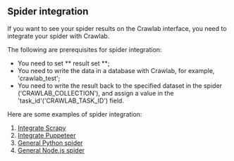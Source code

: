 ## Spider integration

If you want to see your spider results on the Crawlab interface, you need to integrate your spider with Crawlab.

The following are prerequisites for spider integration:

- You need to set ** result set **;
- You need to write the data in a database with Crawlab, for example, 'crawlab_test';
- You need to write the result back to the specified dataset in the spider ('CRAWLAB_COLLECTION'), and assign a value in the 'task_id'('CRAWLAB_TASK_ID') field.

Here are some examples of spider integration:

1. [Integrate Scrapy](Scrapy.md)
2. [Integrate Puppeteer](Puppeteer.md)
3. [General Python spider](Python.md)
3. [General Node.js spider](Nodejs.md)

